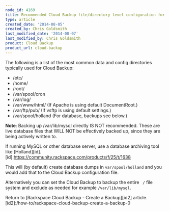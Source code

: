 ```yaml
---
node_id: 4169
title: Recommended Cloud Backup file/directory level configuration for a Linux server
type: article
created_date: '2014-08-05'
created_by: Chris Goldsmith
last_modified_date: '2014-08-07'
last_modified_by: Chris Goldsmith
product: Cloud Backup
product_url: cloud-backup
---
```


The following is a list of the most common data and config directories typically used for Cloud Backup:

* /etc/
* /home/
* /root/
* /var/spool/cron
* /var/log/
* /var/www/html/ (If Apache is using default DocumentRoot.)
* /var/ftp/pub/ (If vsftp is using default settings.)
* /var/spool/holland (For database, backups see below.)

__Note__: Backing up /var/lib/mysql directly IS NOT recommended. These are live database files that WILL NOT be effectively backed up, since they are being actively written to.

If running MySQL or other database server, use a database archiving tool like [Holland][id].
[id]:https://community.rackspace.com/products/f/25/t/1638


This will (by default) create database dumps in `var/spool/holland` and you would add that to the Cloud Backup configuration file.

Alternatively you can set the Cloud Backup to backup the entire ` /` file system and exclude as needed for example `/var/lib/mysql`.



Return to [Rackspace Cloud Backup - Create a Backup][id2]  article.
[id2]:/how-to/rackspace-cloud-backup-create-a-backup-0
